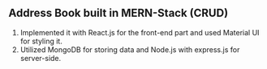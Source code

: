 ## Address Book built in MERN-Stack (CRUD)

1. Implemented it with React.js for the front-end part and used Material UI for styling it.
2. Utilized MongoDB for storing data and Node.js with express.js for server-side.


